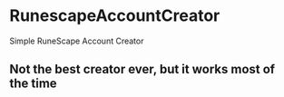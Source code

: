 # RunescapeAccountCreator
Simple RuneScape Account Creator

## Not the best creator ever, but it works most of the time
